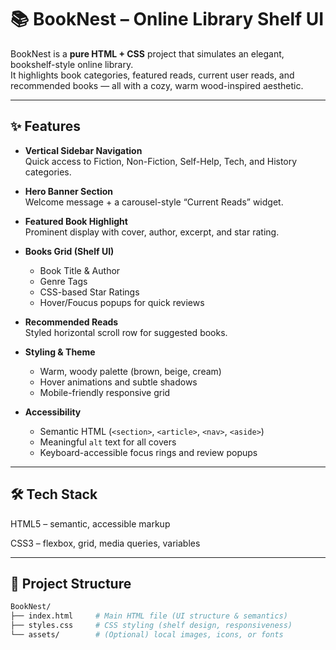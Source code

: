 # 📚 BookNest – Online Library Shelf UI

BookNest is a **pure HTML + CSS** project that simulates an elegant, bookshelf-style online library.  
It highlights book categories, featured reads, current user reads, and recommended books — all with a cozy, warm wood-inspired aesthetic.

---

## ✨ Features

- **Vertical Sidebar Navigation**  
  Quick access to Fiction, Non-Fiction, Self-Help, Tech, and History categories.

- **Hero Banner Section**  
  Welcome message + a carousel-style “Current Reads” widget.

- **Featured Book Highlight**  
  Prominent display with cover, author, excerpt, and star rating.

- **Books Grid (Shelf UI)**  
  - Book Title & Author  
  - Genre Tags  
  - CSS-based Star Ratings  
  - Hover/Foucus popups for quick reviews  

- **Recommended Reads**  
  Styled horizontal scroll row for suggested books.

- **Styling & Theme**  
  - Warm, woody palette (brown, beige, cream)  
  - Hover animations and subtle shadows  
  - Mobile-friendly responsive grid  

- **Accessibility**  
  - Semantic HTML (`<section>`, `<article>`, `<nav>`, `<aside>`)  
  - Meaningful `alt` text for all covers  
  - Keyboard-accessible focus rings and review popups  

---
## 🛠️ Tech Stack

HTML5 – semantic, accessible markup

CSS3 – flexbox, grid, media queries, variables

---

## 📂 Project Structure

```bash
BookNest/
├── index.html     # Main HTML file (UI structure & semantics)
├── styles.css     # CSS styling (shelf design, responsiveness)
└── assets/        # (Optional) local images, icons, or fonts
